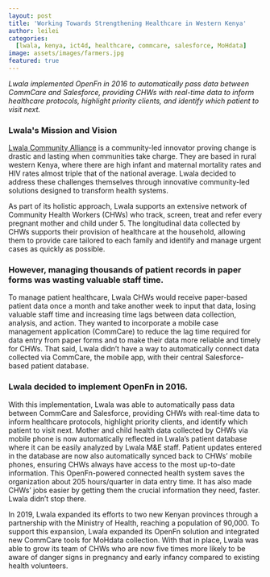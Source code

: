 ```yaml
---
layout: post
title: 'Working Towards Strengthening Healthcare in Western Kenya'
author: leilei
categories:
  [lwala, kenya, ict4d, healthcare, commcare, salesforce, MoHdata]
image: assets/images/farmers.jpg
featured: true
---
```


_Lwala implemented OpenFn in 2016 to automatically pass data between CommCare and Salesforce, providing CHWs with real-time data to inform healthcare  protocols, highlight priority clients, and identify which patient to visit next._

### Lwala's Mission and Vision

[Lwala Community Alliance](http://www.lwala.org) is a community-led innovator proving change is drastic and lasting when communities take charge. They are based in rural western Kenya, where there are high infant and maternal mortality rates and HIV rates almost triple that of the national average. Lwala decided to address these challenges themselves through innovative community-led solutions designed to transform health systems. 

As part of its holistic approach, Lwala supports an extensive network of Community Health Workers (CHWs) who track, screen, treat and refer every pregnant mother and child under 5. The longitudinal data collected by CHWs supports their provision of healthcare at the household, allowing them to provide care tailored to each family and identify and manage urgent cases as quickly as possible. 

### However, managing thousands of patient records in paper forms was wasting valuable staff time. 

To manage patient healthcare, Lwala CHWs would receive paper-based patient data once a month and take another week to input that data, losing valuable staff time and increasing time lags between data collection, analysis, and action. They wanted to incorporate a mobile case management application (CommCare) to reduce the lag time required for data entry from paper forms and to make their data more reliable and timely for CHWs. That said, Lwala didn’t have a way to automatically connect data collected via CommCare, the mobile app, with their central Salesforce-based patient database. 

### Lwala decided to implement OpenFn in 2016. 

With this implementation, Lwala was able to automatically pass data between CommCare and Salesforce, providing CHWs with real-time data to inform healthcare  protocols, highlight priority clients, and identify which patient to visit next. Mother and child health data collected by CHWs via mobile phone is now automatically reflected in Lwala’s patient database where it can be easily analyzed by Lwala M&E staff. Patient updates entered in the database are now also automatically synced back to CHWs’ mobile phones, ensuring CHWs always have access to the most up-to-date information. This OpenFn-powered connected health system saves the organization about 205 hours/quarter in data entry time. It has also made CHWs’ jobs easier by getting them the crucial information they need, faster. Lwala didn’t stop there. 

In 2019, Lwala expanded its efforts to two new Kenyan provinces through a partnership with the Ministry of Health, reaching a population of 90,000. To support this expansion, Lwala expanded its OpenFn solution and integrated new CommCare tools for MoHdata collection. With that in place, Lwala was able to grow its team of CHWs who are now five times more likely to be aware of danger signs in pregnancy and early infancy compared to existing health volunteers. 


